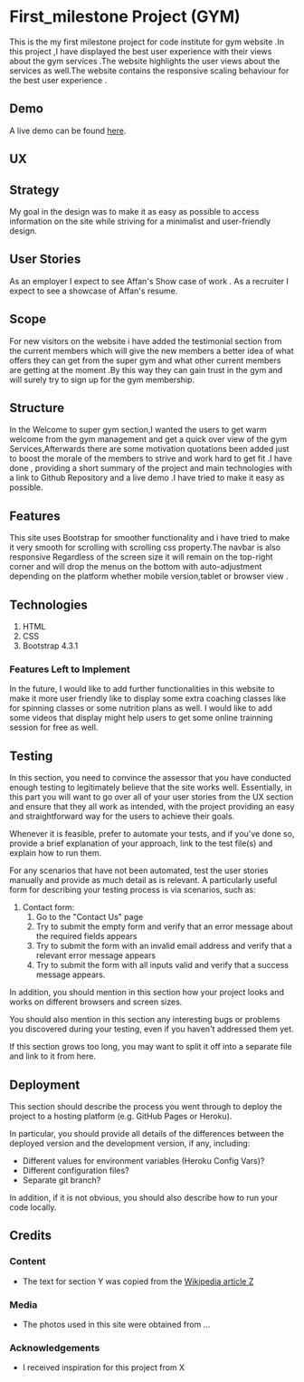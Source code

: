 # First_milestone Project (GYM)

This is the my first milestone project for code institute for gym website .In this project ,I have displayed the best user experience with their views about the gym services .The website highlights the user views about the services as well.The website contains the responsive scaling behaviour for the best user experience .

## Demo
A live demo can be found [here](https://affan546.github.io/first_milestone/).
 
## UX

## Strategy

My goal in the design was to make it as easy as possible to access information on the site while striving for a minimalist and user-friendly design.

## User Stories

As an employer I expect to see Affan's Show case of work .
As a recruiter I expect to see a showcase of Affan's resume.

## Scope

For new visitors on the website i have added the testimonial section from the current members which will give the new members a better idea of what offers they can get from the super gym and what other current members are getting at the moment .By this way they can gain trust in the gym and will surely try to sign up for the gym membership.

## Structure

In the Welcome to super gym section,I wanted the users to get warm welcome from the gym management and get a quick over view of the gym Services,Afterwards there are some motivation quotations been added just to boost the morale of the members to strive and work hard to get fit .I have done , providing a short summary of the project and main technologies with a link to Github Repository and a live demo .I have tried to make it easy as possible.

## Features

This site uses Bootstrap for smoother functionality and i have tried to make it very smooth for scrolling with scrolling css property.The navbar is also responsive Regardless of the screen size it will remain on the top-right corner and will drop the menus on the bottom with auto-adjustment depending on the platform whether mobile version,tablet or browser view .

## Technologies
1. HTML
2. CSS
3. Bootstrap 4.3.1

### Features Left to Implement

In the future, I would like to add further functionalities in this website to make it more user friendly like to display some extra coaching classes like for spinning classes or some nutrition plans as well. I would like to add some videos that display might help users to get some online trainning session for free as well.

## Testing

In this section, you need to convince the assessor that you have conducted enough testing to legitimately believe that the site works well. Essentially, in this part you will want to go over all of your user stories from the UX section and ensure that they all work as intended, with the project providing an easy and straightforward way for the users to achieve their goals.

Whenever it is feasible, prefer to automate your tests, and if you've done so, provide a brief explanation of your approach, link to the test file(s) and explain how to run them.

For any scenarios that have not been automated, test the user stories manually and provide as much detail as is relevant. A particularly useful form for describing your testing process is via scenarios, such as:

1. Contact form:
    1. Go to the "Contact Us" page
    2. Try to submit the empty form and verify that an error message about the required fields appears
    3. Try to submit the form with an invalid email address and verify that a relevant error message appears
    4. Try to submit the form with all inputs valid and verify that a success message appears.

In addition, you should mention in this section how your project looks and works on different browsers and screen sizes.

You should also mention in this section any interesting bugs or problems you discovered during your testing, even if you haven't addressed them yet.

If this section grows too long, you may want to split it off into a separate file and link to it from here.

## Deployment

This section should describe the process you went through to deploy the project to a hosting platform (e.g. GitHub Pages or Heroku).

In particular, you should provide all details of the differences between the deployed version and the development version, if any, including:
- Different values for environment variables (Heroku Config Vars)?
- Different configuration files?
- Separate git branch?

In addition, if it is not obvious, you should also describe how to run your code locally.


## Credits

### Content
- The text for section Y was copied from the [Wikipedia article Z](https://en.wikipedia.org/wiki/Z)

### Media
- The photos used in this site were obtained from ...

### Acknowledgements

- I received inspiration for this project from X
